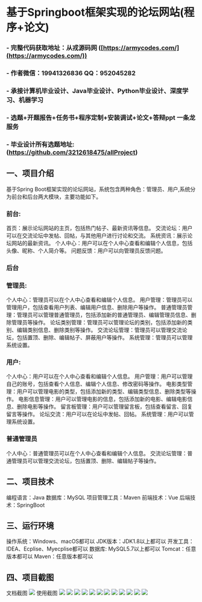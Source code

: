 基于Springboot框架实现的论坛网站(程序+论文)
=
### - 完整代码获取地址：从戎源码网 ([https://armycodes.com/](https://armycodes.com/))
### - 作者微信：19941326836  QQ：952045282 
### - 承接计算机毕业设计、Java毕业设计、Python毕业设计、深度学习、机器学习
### - 选题+开题报告+任务书+程序定制+安装调试+论文+答辩ppt 一条龙服务
### - 毕业设计所有选题地址:(https://github.com/3212618475/allProject)


一、项目介绍
---
基于Spring Boot框架实现的论坛网站，系统包含两种角色：管理员、用户,系统分为前台和后台两大模块，主要功能如下。
### 前台:
首页：展示论坛网站的主页，包括热门帖子、最新资讯等信息。
交流论坛：用户可以在交流论坛中发帖、回帖，与其他用户进行讨论和交流。
系统资讯：展示论坛网站的最新资讯。
个人中心：用户可以在个人中心查看和编辑个人信息，包括头像、昵称、个人简介等。
问题反馈：用户可以向管理员反馈问题。

### 后台
### 管理员:
个人中心：管理员可以在个人中心查看和编辑个人信息。
用户管理：管理员可以管理用户，包括查看用户列表、编辑用户信息、删除用户等操作。
普通管理员管理：管理员可以管理普通管理员，包括添加新的普通管理员、编辑管理员信息、删除管理员等操作。
论坛类别管理：管理员可以管理论坛的类别，包括添加新的类别、编辑类别信息、删除类别等操作。
交流论坛管理：管理员可以管理交流论坛，包括置顶、删除、编辑帖子、屏蔽用户等操作。
系统管理：管理员可以管理系统设置。
  
### 用户:
个人中心：用户可以在个人中心查看和编辑个人信息。
用户管理：用户可以管理自己的账号，包括查看个人信息、编辑个人信息、修改密码等操作。
电影类型管理：用户可以管理电影的类型，包括添加新的类型、编辑类型信息、删除类型等操作。
电影信息管理：用户可以管理电影的信息，包括添加新的电影、编辑电影信息、删除电影等操作。
留言板管理：用户可以管理留言板，包括查看留言、回复留言等操作。
论坛交流：用户可以在论坛中发帖、回帖。
系统管理：用户可以管理系统设置。

### 普通管理员
个人中心：普通管理员可以在个人中心查看和编辑个人信息。
交流论坛管理：普通管理员可以管理交流论坛，包括置顶、删除、编辑帖子等操作。

二、项目技术
---
编程语言：Java
数据库：MySQL
项目管理工具：Maven
前端技术：Vue
后端技术：SpringBoot

三、运行环境
---
操作系统：Windows、macOS都可以
JDK版本：JDK1.8以上都可以
开发工具：IDEA、Ecplise、Myecplise都可以
数据库: MySQL5.7以上都可以
Tomcat：任意版本都可以
Maven：任意版本都可以

四、项目截图
---
文档截图
![](limage/1.png)
使用截图
![](image/1.png)
![](image/2.png)
![](image/3.png)
![](image/4.png)
![](image/5.png)
![](image/6.png)
![](image/7.png)
![](image/8.png)
![](image/9.png)
![](image/10.png)
![](image/11.png)
![](image/12.png)
